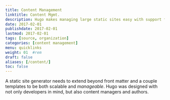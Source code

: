 ```yaml
---
title: Content Management
linktitle: Content Mgmt.
description: Hugo makes managing large static sites easy with support for archetypes, content types, menus, cross references, summaries, and more.
date: 2017-02-01
publishdate: 2017-02-01
lastmod: 2017-02-01
tags: [source, organization]
categories: [content management]
menu: quicklinks
weight: 01	#rem
draft: false
aliases: [/content/]
toc: false
---
```


A static site generator needs to extend beyond front matter and a couple templates to be both scalable and *manageable*. Hugo was designed with not only developers in mind, but also content managers and authors.
